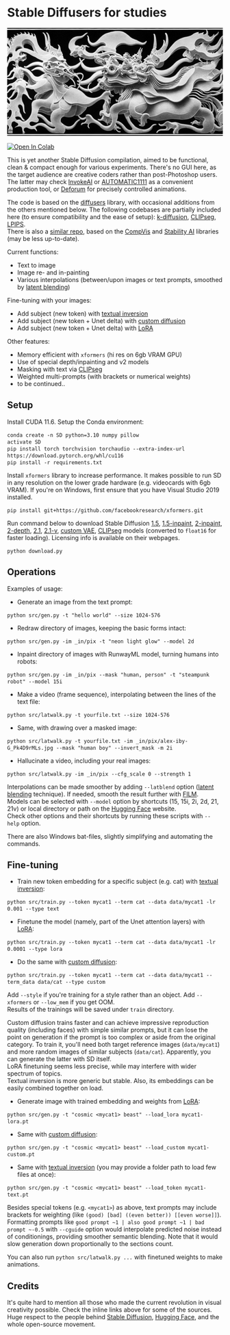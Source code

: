 # Stable Diffusers for studies

<p align='center'><img src='_in/something.jpg' /></p>

[![Open In Colab](https://colab.research.google.com/assets/colab-badge.svg)](https://colab.research.google.com/github/eps696/SDfu/blob/master/SDfu_colab.ipynb)

This is yet another Stable Diffusion compilation, aimed to be functional, clean & compact enough for various experiments. There's no GUI here, as the target audience are creative coders rather than post-Photoshop users. The latter may check [InvokeAI] or [AUTOMATIC1111](https://github.com/AUTOMATIC1111/stable-diffusion-webui) as a convenient production tool, or [Deforum] for precisely controlled animations.  

The code is based on the [diffusers] library, with occasional additions from the others mentioned below. The following codebases are partially included here (to ensure compatibility and the ease of setup): [k-diffusion](https://github.com/crowsonkb/k-diffusion), [CLIPseg], [LPIPS](https://github.com/richzhang/PerceptualSimilarity).  
There is also a [similar repo](https://github.com/eps696/SD), based on the [CompVis] and [Stability AI] libraries (may be less up-to-date).  

Current functions:
* Text to image
* Image re- and in-painting
* Various interpolations (between/upon images or text prompts, smoothed by [latent blending])

Fine-tuning with your images:
* Add subject (new token) with [textual inversion]
* Add subject (new token + Unet delta) with [custom diffusion]
* Add subject (new token + Unet delta) with [LoRA]

Other features:
* Memory efficient with `xformers` (hi res on 6gb VRAM GPU)
* Use of special depth/inpainting and v2 models
* Masking with text via [CLIPseg]
* Weighted multi-prompts (with brackets or numerical weights)
* to be continued..  

## Setup

Install CUDA 11.6. Setup the Conda environment:
```
conda create -n SD python=3.10 numpy pillow 
activate SD
pip install torch torchvision torchaudio --extra-index-url https://download.pytorch.org/whl/cu116
pip install -r requirements.txt
```
Install `xformers` library to increase performance. It makes possible to run SD in any resolution on the lower grade hardware (e.g. videocards with 6gb VRAM). If you're on Windows, first ensure that you have Visual Studio 2019 installed. 
```
pip install git+https://github.com/facebookresearch/xformers.git
```
Run command below to download Stable Diffusion [1.5](https://huggingface.co/CompVis/stable-diffusion), [1.5-inpaint](https://huggingface.co/runwayml/stable-diffusion-inpainting), [2-inpaint](https://huggingface.co/stabilityai/stable-diffusion-2-inpainting), [2-depth](https://huggingface.co/stabilityai/stable-diffusion-2-depth), [2.1](https://huggingface.co/stabilityai/stable-diffusion-2-1-base), [2.1-v](https://huggingface.co/stabilityai/stable-diffusion-2-1), [custom VAE](https://huggingface.co/stabilityai/sd-vae-ft-ema), [CLIPseg] models (converted to `float16` for faster loading). Licensing info is available on their webpages.
```
python download.py
```

## Operations

Examples of usage:

* Generate an image from the text prompt:
```
python src/gen.py -t "hello world" --size 1024-576
```
* Redraw directory of images, keeping the basic forms intact:
```
python src/gen.py -im _in/pix -t "neon light glow" --model 2d
```
* Inpaint directory of images with RunwayML model, turning humans into robots:
```
python src/gen.py -im _in/pix --mask "human, person" -t "steampunk robot" --model 15i
```
* Make a video (frame sequence), interpolating between the lines of the text file:
```
python src/latwalk.py -t yourfile.txt --size 1024-576
```
* Same, with drawing over a masked image:
```
python src/latwalk.py -t yourfile.txt -im _in/pix/alex-iby-G_Pk4D9rMLs.jpg --mask "human boy" --invert_mask -m 2i
```
* Hallucinate a video, including your real images:
```
python src/latwalk.py -im _in/pix --cfg_scale 0 --strength 1
```
Interpolations can be made smoother by adding `--latblend` option ([latent blending] technique). If needed, smooth the result further with [FILM](https://github.com/google-research/frame-interpolation).  
Models can be selected with `--model` option by shortcuts (15, 15i, 2i, 2d, 21, 21v) or local directory or path on the [Hugging Face] website.  
Check other options and their shortcuts by running these scripts with `--help` option.  

There are also Windows bat-files, slightly simplifying and automating the commands. 

## Fine-tuning

* Train new token embedding for a specific subject (e.g. cat) with [textual inversion]:
```
python src/train.py --token mycat1 --term cat --data data/mycat1 -lr 0.001 --type text
```
* Finetune the model (namely, part of the Unet attention layers) with [LoRA]:
```
python src/train.py --token mycat1 --term cat --data data/mycat1 -lr 0.0001 --type lora
```
* Do the same with [custom diffusion]:
```
python src/train.py --token mycat1 --term cat --data data/mycat1 --term_data data/cat --type custom
```
Add `--style` if you're training for a style rather than an object. Add `--xformers` or `--low_mem` if you get OOM.   
Results of the trainings will be saved under `train` directory. 

Custom diffusion trains faster and can achieve impressive reproduction quality (including faces) with simple similar prompts, but it can lose the point on generation if the prompt is too complex or aside from the original category. To train it, you'll need both target reference images (`data/mycat1`) and more random images of similar subjects (`data/cat`). Apparently, you can generate the latter with SD itself.  
LoRA finetuning seems less precise, while may interfere with wider spectrum of topics.  
Textual inversion is more generic but stable. Also, its embeddings can be easily combined together on load.  

* Generate image with trained embedding and weights from [LoRA]:
```
python src/gen.py -t "cosmic <mycat1> beast" --load_lora mycat1-lora.pt
```
* Same with [custom diffusion]:
```
python src/gen.py -t "cosmic <mycat1> beast" --load_custom mycat1-custom.pt
```
* Same with [textual inversion] (you may provide a folder path to load few files at once):
```
python src/gen.py -t "cosmic <mycat1> beast" --load_token mycat1-text.pt
```

Besides special tokens (e.g. `<mycat1>`) as above, text prompts may include brackets for weighting (like `(good) [bad] ((even better)) [[even worse]]`).  
Formatting prompts like `good prompt ~1 | also good prompt ~1 | bad prompt ~-0.5` with `--cguide` option would interpolate predicted noise instead of conditionings, providing smoother semantic blending. Note that it would slow generation down proportionally to the sections count.  

You can also run `python src/latwalk.py ...` with finetuned weights to make animations.


## Credits

It's quite hard to mention all those who made the current revolution in visual creativity possible. Check the inline links above for some of the sources. 
Huge respect to the people behind [Stable Diffusion], [Hugging Face], and the whole open-source movement.

[Stable Diffusion]: <https://github.com/CompVis/stable-diffusion>
[diffusers]: <https://github.com/huggingface/diffusers>
[Hugging Face]: <https://huggingface.co>
[CompVis]: <https://github.com/CompVis/stable-diffusion>
[Stability AI]: <https://github.com/Stability-AI/stablediffusion>
[InvokeAI]: <https://github.com/invoke-ai/InvokeAI>
[Deforum]: <https://github.com/deforum-art/deforum-stable-diffusion>
[CLIPseg]: <https://github.com/timojl/clipseg>
[textual inversion]: <https://textual-inversion.github.io>
[custom diffusion]: <https://github.com/adobe-research/custom-diffusion>
[LoRA]: <https://github.com/cloneofsimo/lora>
[latent blending]: <https://github.com/lunarring/latentblending>